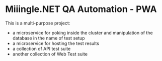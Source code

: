 # Miiingle.NET QA Automation - PWA
This is a multi-purpose project:
- a microservice for poking inside the cluster and manipulation of the database in the name of test setup
- a microservice for hosting the test results
- a collection of API test suite
- another collection of Web Test suite
